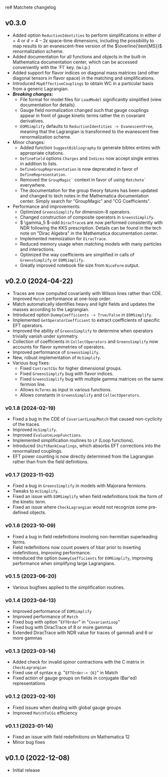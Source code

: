 re# Matchete changelog

## v0.3.0
- Added option `ReductionIdentities` to perform simplifications in either $d=4$ or $d=4-2\epsilon$ space-time dimensions, including the possibility to map results to an evanescent-free version of the $\overline{\text{MS}}$ renormalization scheme.
- Added documentation for all functions and objects in the built-in Mathematica documentation center, which can be accessed conveniently with the \`F1\` key. (w.i.p.)
- Added support for flavor indices on diagonal mass matrices (and other diagonal tensors in flavor space) in the matching and simplifications. 
- Introduced `MapEffectiveCouplings` to obtain WC in a particular basis from a generic Lagrangian. 
- ___Breaking changes:___ 
	- File format for model files for `LoadModel` significantly simplified (view documentation for details). 
	- Gauge field normalization changed such that gauge couplings appear in front of gauge kinetic terms rather the in covariant derivatives.  
	- `EOMSimplify` defaults to `ReductionIdentities -> EvanescentFree`, meaning that the Lagrangian is transformed to the evanescent free renormalization scheme.  
- Minor changes:
	- Added function `SuggestBibliography` to generate bibtex entires with appropriate citations.
	- `DefineField` options `Charges` and `Indices` now accept single entries in addition to lists.
	- `DefineGroupRepresentation` is now deprecated in favor of `DefineRepresentation`.
	- Removed the `` GroupMagic` `` context in favor of using `` Matchete` `` everywhere.
	- The documentation for the group theory fatures has been updated and changed to tech notes in the Mathematica documentation center. Simply search for "GroupMagic" and "CG Coefficients". 
- Performance and improvements:
	- Optimized `GreensSimplify` for dimension-8 operators.
	- Changed construction of composite operators in `GreensSimplify`.
	- $ \gamma_5 $-odd ``DiracTrace``s are now performed consistently with NDR following the KKS prescription. Details can be found in the tech note on "Dirac Algebra" in the Mathematica documentation center.
    - Implemented memoization for ``DiracTrace``.
	- Reduced memory usage when matching models with many particles and interactions.
	- Optimized the way coefficients are simplified in calls of `GreensSimplify` or `EOMSimplify`.
	- Greatly improved notebook file size from `NiceForm` output.


## v0.2.0 (2024-04-22)
- Traces are now computed covariantly with Wilson lines rather than CDE. Improved `Match` performance at one-loop order.
- Match automatically identifies heavy and light fields and updates the masses according to the Lagrangian.
- Introduced option `DummyCoefficients -> True/False` in `EOMSimplify`.
- Implemented `GetOperatorCoefficient` to extract coefficients of specific EFT operators.
- Improved the ability of `GreensSimplify` to determine when operators trivially vanish under symmetry.
- Collection of coefficients in `CollectOperators` and `GreensSimplify` now accounts for flavor symmetries of operators.
- Improved performance of `GreensSimplify`.
- New, robust implementation of `HcSimplify`.
- Various bug fixes:
    - Fixed `ContractCGs` for higher dimensional groups.
	- Fixed `GreensSimplify` bug with flavor indices.
	- Fixed `GreensSimplify` bug with multiple gamma matrices on the same fermion line.
	- Allows `HcTerms` as input in various functions.
	- Allows constants in `GreensSimplify` and `CollectOperators`.

### v0.1.8 (2024-02-19)
- Fixed a bug in the CDE of `CovariantLoop`/`Match` that caused non-cyclicity of the traces.
- Improved `HcSimplify`.
- Improved `EvaluateLoopFunctions`.
- Implemented simplification routines to `LF` (Loop functions).
- Introduced `ShiftRankCouplings`, which absorbs EFT corrections into the renormalized couplings.
- EFT power counting is now directly determined from the Lagrangian rather than from the field definitions.

### v0.1.7 (2023-11-02)
- Fixed a bug in `GreensSimplify` in models with Majorana fermions.
- Tweaks to `HcSimplify`.
- Fixed an issue with `EOMSimplify` when field redefinitions took the form of the kinetic term.
- Fixed an issue where `CheckLagrangian` would not recognize some pre-defined objects.

### v0.1.6 (2023-10-09)
- Fixed a bug in field redefinitions involving non-hermitian superleading terms.
- Field redefinitions now count powers of hbar prior to inserting redefinitions, improving performance.
- Introduced the option `DummyCoefficients` for `EOMSimplify`, improving performance when simplifying large Lagrangians.

### v0.1.5 (2023-06-20)
- Various bugfixes applied to the simplification routines.

### v0.1.4 (2023-04-13)
- Improved performance of `EOMSimplify`
- Improved performance of `Match`
- Fixed bug with option "`EFTOrder`" in "`CovariantLoop`"
- Fixed bug with DiracTrace of 8 or more gammas
- Extended DiracTrace with NDR value for traces of gamma5 and 6 or more gammas

### v0.1.3 (2023-03-14)
- Added check for invalid spinor contractions with the C matrix in `CheckLagrangian`
- Fixed use of syntax e.g. "`EFTOrder-> {6}`" in Match
- Fixed action of gauge groups on fields in conjugate (Bar'ed) representations

### v0.1.2 (2023-02-10)
- Fixed issues when dealing with global gauge groups
- Improved `MatchToCGs` efficiency

### v0.1.1 (2023-01-14)
- Fixed an issue with field redefinitions on Mathematica 12
- Minor bug fixes

## v0.1.0 (2022-12-08)
- Initial release
